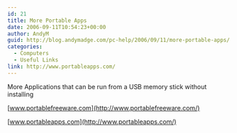 ```yaml
---
id: 21
title: More Portable Apps
date: 2006-09-11T10:54:23+00:00
author: AndyM
guid: http://blog.andymadge.com/pc-help/2006/09/11/more-portable-apps/
categories:
  - Computers
  - Useful Links
link: http://www.portableapps.com/
---
```

More Applications that can be run from a USB memory stick without installing

[www.portablefreeware.com](http://www.portablefreeware.com/)

[www.portableapps.com](http://www.portableapps.com/)